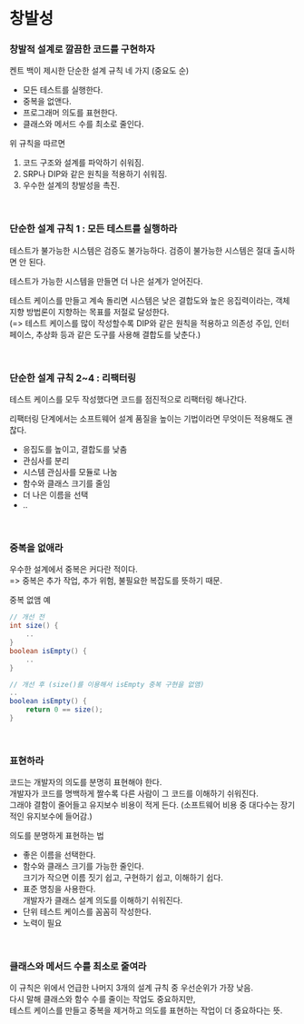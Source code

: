 창발성
===

### 창발적 설계로 깔끔한 코드를 구현하자 

켄트 백이 제시한 단순한 설계 규칙 네 가지 (중요도 순)
- 모든 테스트를 실행한다.
- 중복을 없앤다.
- 프로그래머 의도를 표현한다.
- 클래스와 메서드 수를 최소로 줄인다.

위 규칙을 따르면
1. 코드 구조와 설계를 파악하기 쉬워짐.
2. SRP나 DIP와 같은 원칙을 적용하기 쉬워짐.
3. 우수한 설계의 창발성을 촉진.

<br>

### 단순한 설계 규칙 1 : 모든 테스트를 실행하라

테스트가 불가능한 시스템은 검증도 불가능하다. 검증이 불가능한 시스템은 절대 출시하면 안 된다.

테스트가 가능한 시스템을 만들면 더 나은 설계가 얻어진다.

테스트 케이스를 만들고 계속 돌리면 시스템은 낮은 결합도와 높은 응집력이라는, 객체 지향 방법론이 지향하는 목표를 저절로 달성한다. <br>
(=> 테스트 케이스를 많이 작성할수록 DIP와 같은 원칙을 적용하고 의존성 주입, 인터페이스, 추상화 등과 같은 도구를 사용해 결합도를 낮춘다.)

<br>

### 단순한 설계 규칙 2~4 : 리팩터링

테스트 케이스를 모두 작성했다면 코드를 점진적으로 리팩터링 해나간다.

리팩터링 단계에서는 소프트웨어 설계 품질을 높이는 기법이라면 무엇이든 적용해도 괜찮다. <br>
- 응집도를 높이고, 결합도를 낮춤
- 관심사를 분리
- 시스템 관심사를 모듈로 나눔
- 함수와 클래스 크기를 줄임
- 더 나은 이름을 선택
- ..


<br>

### 중복을 없애라

우수한 설계에서 중복은 커다란 적이다. <br>
=> 중복은 추가 작업, 추가 위험, 불필요한 복잡도를 뜻하기 때문.

중복 없앰 예

~~~java
// 개선 전
int size() {
	..
}
boolean isEmpty() {
	..
}

// 개선 후 (size()를 이용해서 isEmpty 중복 구현을 없앰)
..
boolean isEmpty() {
	return 0 == size();
}
~~~

<br>

### 표현하라

코드는 개발자의 의도를 분명히 표현해야 한다. <br>
개발자가 코드를 명백하게 짤수록 다른 사람이 그 코드를 이해하기 쉬워진다. <br>
그래야 결함이 줄어들고 유지보수 비용이 적게 든다. (소프트웨어 비용 중 대다수는 장기적인 유지보수에 들어감.)

의도를 분명하게 표현하는 법 <br>
- 좋은 이름을 선택한다.
- 함수와 클래스 크기를 가능한 줄인다. <br>
  크기가 작으면 이름 짓기 쉽고, 구현하기 쉽고, 이해하기 쉽다. <br>
- 표준 명칭을 사용한다. <br>
  개발자가 클래스 설계 의도를 이해하기 쉬워진다. <br>
- 단위 테스트 케이스를 꼼꼼히 작성한다.
- 노력이 필요

<br>

### 클래스와 메서드 수를 최소로 줄여라

이 규칙은 위에서 언급한 나머지 3개의 설계 규칙 중 우선순위가 가장 낮음. <br>
다시 말해 클래스와 함수 수를 줄이는 작업도 중요하지만, <br>
테스트 케이스를 만들고 중복을 제거하고 의도를 표현하는 작업이 더 중요하다는 뜻.

<br>